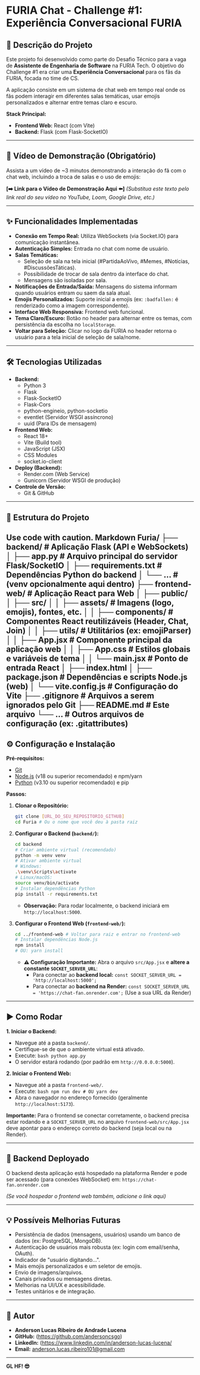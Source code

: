 # FURIA Chat - Challenge #1: Experiência Conversacional FURIA

## 🚀 Descrição do Projeto

Este projeto foi desenvolvido como parte do Desafio Técnico para a vaga de **Assistente de Engenharia de Software** na FURIA Tech. O objetivo do Challenge #1 era criar uma **Experiência Conversacional** para os fãs da FURIA, focada no time de CS.

A aplicação consiste em um sistema de chat web em tempo real onde os fãs podem interagir em diferentes salas temáticas, usar emojis personalizados e alternar entre temas claro e escuro.

**Stack Principal:**

*   **Frontend Web:** React (com Vite)
*   **Backend:** Flask (com Flask-SocketIO)

---

## 🎥 Vídeo de Demonstração (Obrigatório)

Assista a um vídeo de ~3 minutos demonstrando a interação do fã com o chat web, incluindo a troca de salas e o uso de emojis:

**[➡️ Link para o Vídeo de Demonstração Aqui ⬅️]**
*(Substitua este texto pelo link real do seu vídeo no YouTube, Loom, Google Drive, etc.)*

---

## ✨ Funcionalidades Implementadas

*   **Conexão em Tempo Real:** Utiliza WebSockets (via Socket.IO) para comunicação instantânea.
*   **Autenticação Simples:** Entrada no chat com nome de usuário.
*   **Salas Temáticas:**
    *   Seleção de sala na tela inicial (#PartidaAoVivo, #Memes, #Notícias, #DiscussõesTáticas).
    *   Possibilidade de trocar de sala dentro da interface do chat.
    *   Mensagens são isoladas por sala.
*   **Notificações de Entrada/Saída:** Mensagens do sistema informam quando usuários entram ou saem da sala atual.
*   **Emojis Personalizados:** Suporte inicial a emojis (ex: `:badfallen:` é renderizado como a imagem correspondente).
*   **Interface Web Responsiva:** Frontend web funcional.
*   **Tema Claro/Escuro:** Botão no header para alternar entre os temas, com persistência da escolha no `localStorage`.
*   **Voltar para Seleção:** Clicar no logo da FURIA no header retorna o usuário para a tela inicial de seleção de sala/nome.

---

## 🛠️ Tecnologias Utilizadas

*   **Backend:**
    *   Python 3
    *   Flask
    *   Flask-SocketIO
    *   Flask-Cors
    *   python-engineio, python-socketio
    *   eventlet (Servidor WSGI assíncrono)
    *   uuid (Para IDs de mensagem)
*   **Frontend Web:**
    *   React 18+
    *   Vite (Build tool)
    *   JavaScript (JSX)
    *   CSS Modules
    *   socket.io-client
*   **Deploy (Backend):**
    *   Render.com (Web Service)
    *   Gunicorn (Servidor WSGI de produção)
*   **Controle de Versão:**
    *   Git & GitHub

---

## 📂 Estrutura do Projeto
Use code with caution.
Markdown
Furia/
├── backend/ # Aplicação Flask (API e WebSockets)
│ ├── app.py # Arquivo principal do servidor Flask/SocketIO
│ ├── requirements.txt # Dependências Python do backend
│ └── ... # (venv opcionalmente aqui dentro)
├── frontend-web/ # Aplicação React para Web
│ ├── public/
│ ├── src/
│ │ ├── assets/ # Imagens (logo, emojis), fontes, etc.
│ │ ├── components/ # Componentes React reutilizáveis (Header, Chat, Join)
│ │ ├── utils/ # Utilitários (ex: emojiParser)
│ │ ├── App.jsx # Componente principal da aplicação web
│ │ ├── App.css # Estilos globais e variáveis de tema
│ │ └── main.jsx # Ponto de entrada React
│ ├── index.html
│ ├── package.json # Dependências e scripts Node.js (web)
│ └── vite.config.js # Configuração do Vite
├── .gitignore # Arquivos a serem ignorados pelo Git
├── README.md # Este arquivo
└── ... # Outros arquivos de configuração (ex: .gitattributes)
---

## ⚙️ Configuração e Instalação

**Pré-requisitos:**

*   [Git](https://git-scm.com/)
*   [Node.js](https://nodejs.org/) (v18 ou superior recomendado) e npm/yarn
*   [Python](https://www.python.org/) (v3.10 ou superior recomendado) e pip

**Passos:**

1.  **Clonar o Repositório:**
    ```bash
    git clone [URL_DO_SEU_REPOSITORIO_GITHUB]
    cd Furia # Ou o nome que você deu à pasta raiz
    ```

2.  **Configurar o Backend (`backend/`):**
    ```bash
    cd backend
    # Criar ambiente virtual (recomendado)
    python -m venv venv
    # Ativar ambiente virtual
    # Windows:
    .\venv\Scripts\activate
    # Linux/macOS:
    source venv/bin/activate
    # Instalar dependências Python
    pip install -r requirements.txt
    ```
    *   **Observação:** Para rodar localmente, o backend iniciará em `http://localhost:5000`.

3.  **Configurar o Frontend Web (`frontend-web/`):**
    ```bash
    cd ../frontend-web # Voltar para raiz e entrar no frontend-web
    # Instalar dependências Node.js
    npm install
    # OU: yarn install
    ```
    *   **⚠️ Configuração Importante:** Abra o arquivo `src/App.jsx` e **altere a constante `SOCKET_SERVER_URL`**:
        *   Para conectar ao **backend local:** `const SOCKET_SERVER_URL = 'http://localhost:5000';`
        *   Para conectar ao **backend na Render:** `const SOCKET_SERVER_URL = 'https://chat-fan.onrender.com';` (Use a sua URL da Render)

---

## ▶️ Como Rodar

**1. Iniciar o Backend:**
   *   Navegue até a pasta `backend/`.
   *   Certifique-se de que o ambiente virtual está ativado.
   *   Execute:
     ```bash
     python app.py
     ```
   *   O servidor estará rodando (por padrão em `http://0.0.0.0:5000`).

**2. Iniciar o Frontend Web:**
   *   Navegue até a pasta `frontend-web/`.
   *   Execute:
     ```bash
     npm run dev
     # OU
     yarn dev
     ```
   *   Abra o navegador no endereço fornecido (geralmente `http://localhost:5173`).

**Importante:** Para o frontend se conectar corretamente, o backend precisa estar rodando e a `SOCKET_SERVER_URL` no arquivo `frontend-web/src/App.jsx` deve apontar para o endereço correto do backend (seja local ou na Render).

---

## 🔗 Backend Deployado

O backend desta aplicação está hospedado na plataforma Render e pode ser acessado (para conexões WebSocket) em:
`https://chat-fan.onrender.com`

*(Se você hospedar o frontend web também, adicione o link aqui)*

---

## 💡 Possíveis Melhorias Futuras

*   Persistência de dados (mensagens, usuários) usando um banco de dados (ex: PostgreSQL, MongoDB).
*   Autenticação de usuários mais robusta (ex: login com email/senha, OAuth).
*   Indicador de "usuário digitando...".
*   Mais emojis personalizados e um seletor de emojis.
*   Envio de imagens/arquivos.
*   Canais privados ou mensagens diretas.
*   Melhorias na UI/UX e acessibilidade.
*   Testes unitários e de integração.

---

## 👤 Autor

*   **Anderson Lucas Ribeiro de Andrade Lucena**
*   **GitHub:** (https://github.com/andersoncsgo)
*   **LinkedIn:** (https://www.linkedin.com/in/anderson-lucas-lucena/
*   **Email:** anderson.lucas.ribeiro101@gmail.com

---

**GL HF! 😎**